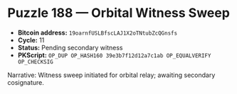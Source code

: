 # Puzzle 188 — Orbital Witness Sweep

- **Bitcoin address:** `19oarnfUSLBfscLAJ1X2oTNtubZcQGnsfs`
- **Cycle:** 11
- **Status:** Pending secondary witness
- **PKScript:** `OP_DUP OP_HASH160 39e3b7f12d12a7c1ab OP_EQUALVERIFY OP_CHECKSIG`

Narrative: Witness sweep initiated for orbital relay; awaiting secondary cosignature.

